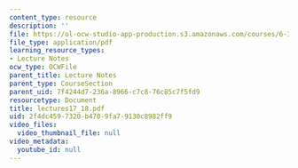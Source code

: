 ```yaml
---
content_type: resource
description: ''
file: https://ol-ocw-studio-app-production.s3.amazonaws.com/courses/6-336j-introduction-to-numerical-simulation-sma-5211-fall-2003/2f4dc4597320b4709fa79130c8982ff9_lectures17_18.pdf
file_type: application/pdf
learning_resource_types:
- Lecture Notes
ocw_type: OCWFile
parent_title: Lecture Notes
parent_type: CourseSection
parent_uid: 7f4244d7-236a-8966-c7c8-76c85c7f5fd9
resourcetype: Document
title: lectures17_18.pdf
uid: 2f4dc459-7320-b470-9fa7-9130c8982ff9
video_files:
  video_thumbnail_file: null
video_metadata:
  youtube_id: null
---
```


